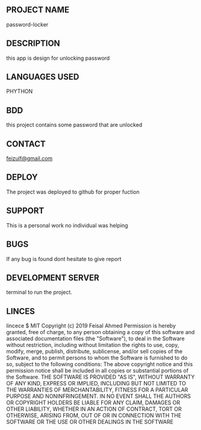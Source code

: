 ## PROJECT NAME

 password-locker



## DESCRIPTION

this app is design for unlocking password

## LANGUAGES USED

PHYTHON

## BDD

this project contains some password that are unlocked

## CONTACT

feizulf@gmail.com

## DEPLOY

The project was deployed to github for proper fuction

## SUPPORT

This is a personal work no individual was helping

## BUGS

If any bug is found dont hesitate to give report

## DEVELOPMENT SERVER

terminal to run the project.

## LINCES

lincece $ MIT
Copyright (c) 2019 Feisal Ahmed
Permission is hereby granted, free of charge, to any person obtaining a copy of this software and associated documentation files (the "Software"), to deal in the Software without restriction, including without limitation the rights to use, copy, modify, merge, publish, distribute, sublicense, and/or sell copies of the Software, and to permit persons to whom the Software is furnished to do so, subject to the following conditions:
The above copyright notice and this permission notice shall be included in all copies or substantial portions of the Software.
THE SOFTWARE IS PROVIDED "AS IS", WITHOUT WARRANTY OF ANY KIND, EXPRESS OR IMPLIED, INCLUDING BUT NOT LIMITED TO THE WARRANTIES OF MERCHANTABILITY, FITNESS FOR A PARTICULAR PURPOSE AND NONINFRINGEMENT. IN NO EVENT SHALL THE AUTHORS OR COPYRIGHT HOLDERS BE LIABLE FOR ANY CLAIM, DAMAGES OR OTHER LIABILITY, WHETHER IN AN ACTION OF CONTRACT, TORT OR OTHERWISE, ARISING FROM, OUT OF OR IN CONNECTION WITH THE SOFTWARE OR THE USE OR OTHER DEALINGS IN THE SOFTWARE